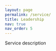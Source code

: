 ```yaml
---
layout: page
permalink: /service/
title: Leadership
nav: true
nav_order: 5
---
```


Service description